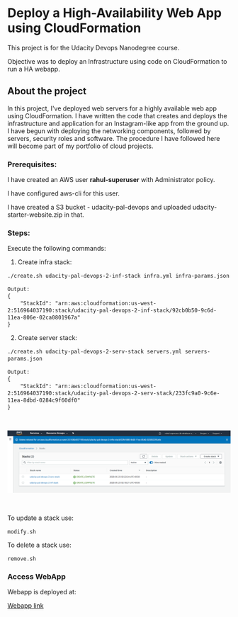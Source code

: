 # Deploy a High-Availability Web App using CloudFormation
This project is for the Udacity Devops Nanodegree course.

Objective was to deploy an Infrastructure using code on CloudFormation to run a HA webapp.


## About the project

In this project, I've deployed web servers for a highly available web app using CloudFormation. I have written the code that creates and deploys the infrastructure and application for an Instagram-like app from the ground up. I have begun with deploying the networking components, followed by servers, security roles and software. The procedure I have followed here will become part of my portfolio of cloud projects. 


### Prerequisites:

I have created an AWS user <b>rahul-superuser</b> with Administrator policy. 

I have configured aws-cli for this user.

I have created a S3 bucket - udacity-pal-devops and uploaded udacity-starter-website.zip in that. 


### Steps:

Execute the following commands:
1) Create infra stack:
```
./create.sh udacity-pal-devops-2-inf-stack infra.yml infra-params.json
```

```
Output:
{
    "StackId": "arn:aws:cloudformation:us-west-2:516964037190:stack/udacity-pal-devops-2-inf-stack/92cb0b50-9c6d-11ea-806e-02ca0801967a"
}
```

2) Create server stack:
```
./create.sh udacity-pal-devops-2-serv-stack servers.yml servers-params.json
```

```
Output:
{
    "StackId": "arn:aws:cloudformation:us-west-2:516964037190:stack/udacity-pal-devops-2-serv-stack/233fc9a0-9c6e-11ea-8dbd-0284c9f60df0"
}
```
<br>

![Alt text](/screenshots/stack.PNG "stack created")

<br>

To update a stack use: 
```
modify.sh
```

To delete a stack use: 
```
remove.sh
```


### Access WebApp

Webapp is deployed at:

[Webapp link](http://udaci-webap-ca1kyukqelg6-586824.us-west-2.elb.amazonaws.com/)

